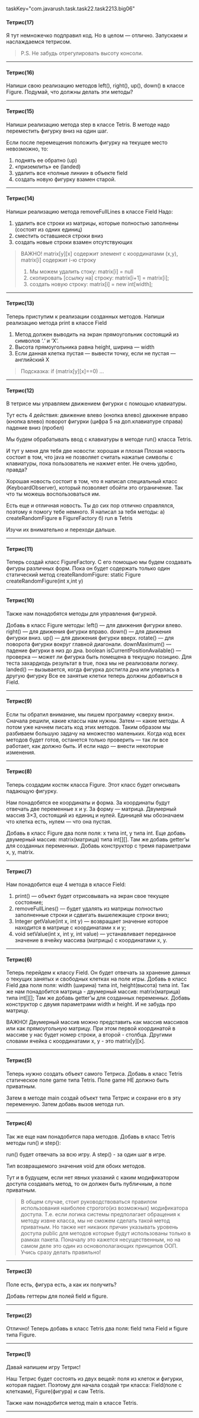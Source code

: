 taskKey="com.javarush.task.task22.task2213.big06"

#### Тетрис(17)

Я тут немножечко подправил код.
Но в целом — отлично.
Запускаем и наслаждаемся тетрисом.

>P.S. Не забудь отрегулировать высоту консоли.
***


#### Тетрис(16)
Напиши свою реализацию методов left(), right(), up(), down() в классе Figure.
Подумай, что должны делать эти методы?
***


#### Тетрис(15)

Напиши реализацию метода step в классе Tetris.
В методе надо переместить фигурку вниз на один шаг.

Если после перемещения положить фигурку на текущее место невозможно, то:
1.  поднять ее обратно (up)
2.  «приземлить» ее (landed)
3.  удалить все «полные линии» в объекте field
4.  создать новую фигурку взамен старой.
***


#### Тетрис(14)

Напиши реализацию метода removeFullLines в классе Field
Надо:
1.  удалить все строки из матрицы, которые полностью заполнены (состоят из одних единиц)
2.  сместить оставшиеся строки вниз
3.  создать новые строки взамен отсутствующих

>ВАЖНО!
>matrix[y][x] содержит элемент с координатами (x,y),
>matrix[i] содержит i-ю строку
>1.  Мы можем удалить стоку: matrix[i] = null
>2.  скопировать [ссылку на] строку: matrix[i+1] = matrix[i];
>3.  создать новую строку: matrix[i] = new int[width];
***


#### Тетрис(13)

Теперь приступим к реализации созданных методов.
Напиши реализацию метода print в классе Field
1.  Метод должен выводить на экран прямоугольник состоящий из символов ‘.‘ и ‘X‘.
2.  Высота прямоугольника равна height, ширина — width
3.  Если данная клетка пустая — вывести точку, если не пустая — английский X

>Подсказка:
>if (matrix[y][x]==0) …
***


#### Тетрис(12)

В тетрисе мы управляем движением фигурки с помощью клавиатуры.

Тут есть 4 действия:
движение влево (кнопка влево)
движение вправо (кнопка влево)
поворот фигурки (цифра 5 на доп.клавиатуре справа)
падение вниз (пробел)

Мы будем обрабатывать ввод с клавиатуры в методе run() класса Tetris.

И тут у меня для тебя две новости: хорошая и плохая
Плохая новость состоит в том, что java не позволяет считать нажатые символы с клавиатуры,
пока пользователь не нажмет enter.
Не очень удобно, правда?

Хорошая новость состоит в том, что я написал специальный класс (KeyboardObserver), который позволяет обойти это ограничение.
Так что ты можешь воспользоваться им.

Есть еще и отличная новость.
Ты до сих пор отлично справлялся, поэтому я помогу тебе немного.
Я написал за тебя методы:
а) createRandomFigure в FigureFactory
б) run в Tetris

Изучи их внимательно и переходи дальше.
***


#### Тетрис(11)

Теперь создай класс FigureFactory.
С его помощью мы будем создавать фигуры различных форм.
Пока он будет содержать только один статический метод createRandomFigure:
static Figure createRandomFigure(int x,int y)
***


#### Тетрис(10)

Также нам понадобятся методы для управления фигуркой.

Добавь в класс Figure методы:
left() — для движения фигурки влево.
right() — для движения фигурки вправо.
down() — для движения фигурки вниз.
up() — для движения фигурки вверх.
rotate() — для поворота фигурки вокруг главной диагонали.
downMaximum() — падение фигурки в низ до дна.
boolean isCurrentPositionAvailable() — проверка — может ли фигурка быть помещена в текущую позицию. Для теста захардкодь результат в true, пока мы не реализовали логику.
landed() — вызывается, когда фигурка достигла дна или уперлась в другую фигурку
Все ее занятые клетки теперь должны добавиться в Field.
***


#### Тетрис(9)

Если ты обратил внимание, мы пишем программу «сверху вниз«.
Сначала решили, какие классы нам нужны. Затем — какие методы.
А потом уже начнем писать код этих методов.
Таким образом мы разбиваем большую задачу на множество маленьких.
Когда код всех методов будет готов, останется только проверить — так ли все работает, как должно быть.
И если надо — внести некоторые изменения.
***


#### Тетрис(8)

Теперь создадим костяк класса Figure.
Этот класс будет описывать падающую фигурку.

Нам понадобятся ее координаты и форма.
За координаты будут отвечать две переменные x и y.
За форму — матрица. Двумерный массив 3×3, состоящий из единиц и нулей.
Единицей мы обозначаем что клетка есть, нулем — что она пустая.

Добавь в класс Figure два поля поля: x типа int, y типа int.
Еще добавь двумерный массив: matrix(матрица) типа int[][].
Там же добавь getter’ы для созданных переменных.
Добавь конструктор с тремя параметрами x, y, matrix.
***


#### Тетрис(7)

Нам понадобится еще 4 метода в классе Field:
1. print() — объект будет отрисовывать на экран свое текущее состояние;
2. removeFullLines() — будет удалять из матрицы полностью заполненные строки и сдвигать вышележащие строки вниз;
3. Integer getValue(int x, int y) — возвращает значение которое находится в матрице с координатами x и y;
4. void setValue(int x, int y, int value) — устанавливает переданное значение в ячейку массива (матрицы) с координатами x, y.
***


#### Тетрис(6)

Теперь перейдем к классу Field.
Он будет отвечать за хранение данных о текущих занятых и свободных клетках на поле игры.
Добавь в класс Field два поля поля: width (ширина) типа int, height(высота) типа int.
Так же нам понадобится матрица - двумерный массив: matrix(матрица) типа int[][];
Там же добавь getter'ы для созданных переменных.
Добавь конструктор с двумя параметрами width и height. И не забудь про матрицу.

ВАЖНО!
Двумерный массив можно представить как массив массивов или как прямоугольную матрицу.
При этом первой координатой в массиве у нас будет номер строки, а второй - столбца.
Другими словами ячейка с координатами x, y - это matrix[y][x].
***


#### Тетрис(5)

Теперь нужно создать объект самого Тетриса.
Добавь в класс Tetris статическое поле game типа Tetris.
Поле game НЕ должно быть приватным.

Затем в методе main создай объект типа Тетрис и сохрани его в эту переменную.
Затем добавь вызов метода run.
***


#### Тетрис(4)

Так же еще нам понадобится пара методов.
Добавь в класс Tetris методы run() и step():

run() будет отвечать за всю игру.
А step() - за один шаг в игре.

Тип возвращаемого значения void для обоих методов.

Тут и в будущем, если нет явных указаний с каким модификатором доступа создавать метод, то он должен быть публичным, а поле приватным.

>В общем случае, стоит руководствоваться правилом использования наиболее строгого(из возможных) модификатора доступа.
>Т.е. если логика системы предполагает обращения к методу извне класса, мы не сможем сделать такой метод приватным.
>Но также нет никаких причин указывать уровень доступа public для методов которые будут использованы только в рамках пакета.
>Поначалу это кажется несущественным, но на самом деле это один из основополагающих принципов ООП.
>Учись сразу делать правильно!
***


#### Тетрис(3)

Поле есть, фигура есть, а как их получить?

Добавь геттеры для полей field и figure.
***


#### Тетрис(2)

Отлично!
Теперь добавь в класс Tetris два поля: field типа Field и figure типа Figure.
***


#### Тетрис(1)

Давай напишем игру Тетрис!

Наш Тетрис будет состоять из двух вещей: поля из клеток и фигурки, которая падает.
Поэтому для начала создай три класса: Field(поле с клетками), Figure(фигура) и сам Tetris.

Также нам понадобится метод main в классе Tetris.
***
